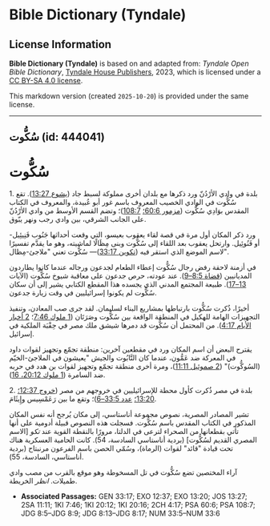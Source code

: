 # Bible Dictionary (Tyndale)

## License Information

**Bible Dictionary (Tyndale)** is based on and adapted from: _Tyndale Open Bible Dictionary_, [Tyndale House Publishers](https://tyndaleopenresources.com/), 2023, which is licensed under a [CC BY-SA 4.0 license](https://creativecommons.org/licenses/by-sa/4.0/legalcode.en).

This markdown version (created `2025-10-20`) is provided under the same license.



--------------------------------

## سُكُّوت (id: 444041)

سُكُّوت
=======

1\. بلدة في وادي الأرْدُنّ ورد ذكرها مع بلدان أخرى مملوكة لسبط جاد ([يشوع 13:27](https://ref.ly/Josh13:27)). تقع سُكُّوت في الوادي الخصيب المعروف باسم غور أبو عُبيدة، والمعروف في الكتاب المقدس بوَادِي سُكُّوت ([مزمور 60:6؛](https://ref.ly/Ps60:6) [108:7](https://ref.ly/Ps108:7))؛ وتضم القسم الأوسط من وادي الأرْدُنّ على الجانب الشرقي، بين وادي رجب ونهر يبّوق.  

ورد ذكر المكان أول مرة في قصة لقاء يعقوب بعيسو، التي وقعت أحداثها جَنُوب فَنِيئِيل\- أو فَنُوئِيل. وارتحل يعقوب بعد اللقاء إلى سُكُّوت وبنى مِظَالًا لماشيته، وهو ما يقدَّم تفسيرًا لاسم الموضع الذي استقر فيه ([تكوين 33:17](https://ref.ly/Gen33:17))— سُكُّوت تعني "ملاجئ\-مِظال".

في أزمنة لاحقة رفض رجال سُكُّوت إعطاء الطعام لجدعون ورجاله عندما كانوا يطاردون المديانيين ([قضاة 8:5–9](https://ref.ly/Judg8:5-Judg8:9)). عند عودته، حرص جدعون على معاقبة شيوخ سُكُّوت (الآيات [13–17](https://ref.ly/Judg8:13-Judg8:17)). طبيعة المجتمع المدني الذي يجسده هذا المقطع الكتابي يشير إلى أن سكان سُكُّوت لم يكونوا إسرائيليين في وقت زيارة جدعون.

أخيرًا، ذُكرت سُكُّوت بارتباطها بمشاريع البناء لسليمان. لقد جرى صب المعادن، وتنفيذ التجهيزات الهامة للهكيل في المنطقة الواقعة بين سُكُّوت وصَرَتَان ([1 ملوك 7:46](https://ref.ly/1Kgs7:46)؛ [2 أخبار الأيام 4:17](https://ref.ly/2Chr4:17)). من المحتمل أن سُكُّوت قد دمرها شيشق ملك مصر في حِقْبَة الملكية في إسرائيل. 

يقترح البعض أن اسم المكان ورد في مقطعين آخرين: منطقة تجمّع وتجهيز لقوات داود في المعركة ضد عَمُّون، عندما كان التَّابُوت والجيش "يعيشون في الملاجئ\-الخيّم (السُوكُّوت)" ([2 صموئيل 11:11](https://ref.ly/2Sam11:11))، ومرة أخرى منطقة تجمّع وتجهيز لقوات بن هدد في حربه ضد السامرة ([1 ملوك 20:12، 16](https://ref.ly/1Kgs20:12,1Kgs20:16)).

2\. بلدة في مصر ذُكرت كأول محطة للإسرائيليين في خروجهم من مصر ([خروج 12:37؛](https://ref.ly/Exod12:37) [13:20؛](https://ref.ly/Exod13:20) [عدد 33:5–6](https://ref.ly/Num33:5-Num33:6))؛ وتقع ما بين رَعَمْسِيس وإِيثَامَ.

تشير المصادر المصرية، نصوص مجموعة أناستاسي، إلى مكان يُرجح أنه نفس المكان المذكور في الكتاب المقدس باسم سُكُّوت. فسجلت هذه النصوص قبيلة أدومية على أنها تأتي بقطعانها من الصحراء لترعى في الدلتا، مرورًا بالنقطة القوية عند *تكو* \[الاسم المصري القديم لسُكُّوت] (بردية أناستاسي السادسة، 54\). كانت الحامية العسكرية هناك تحت قيادة "قائد" لقوات (الرماة)، وسُمّي الحصن باسم الفرعون مرنبتاح (بردية أناستاسي، السادسة، 55\).

آراء المختصين تضع سُكُّوت في تل المسخوطة وهو موقع بالقرب من مصب وادي طميلات. *انظر* الخريطة.

* **Associated Passages:** GEN 33:17; EXO 12:37; EXO 13:20; JOS 13:27; 2SA 11:11; 1KI 7:46; 1KI 20:12; 1KI 20:16; 2CH 4:17; PSA 60:6; PSA 108:7; JDG 8:5–JDG 8:9; JDG 8:13–JDG 8:17; NUM 33:5–NUM 33:6

